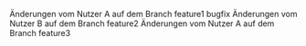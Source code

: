 Änderungen vom Nutzer A auf dem Branch feature1 bugfix
Änderungen vom Nutzer B auf dem Branch feature2
Änderungen vom Nutzer A auf dem Branch feature3
